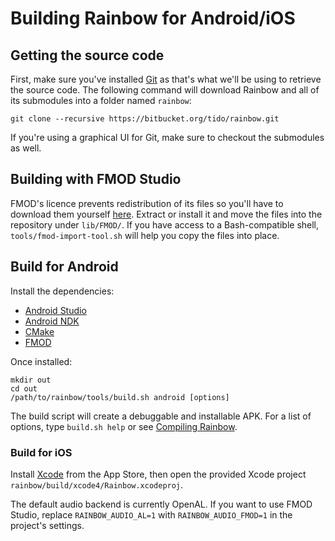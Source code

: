 # Building Rainbow for Android/iOS

## Getting the source code

First, make sure you've installed [Git](https://git-scm.com/downloads) as that's
what we'll be using to retrieve the source code. The following command will
download Rainbow and all of its submodules into a folder named `rainbow`:

```shell
git clone --recursive https://bitbucket.org/tido/rainbow.git
```

If you're using a graphical UI for Git, make sure to checkout the submodules as
well.

## Building with FMOD Studio

FMOD's licence prevents redistribution of its files so you'll have to download
them yourself [here](https://www.fmod.org/download/). Extract or install it and
move the files into the repository under `lib/FMOD/`. If you have access to a
Bash-compatible shell, `tools/fmod-import-tool.sh` will help you copy the files
into place.

## Build for Android

Install the dependencies:

* [Android Studio](https://developer.android.com/studio/)
* [Android NDK](https://developer.android.com/ndk/downloads/)
* [CMake](https://cmake.org/)
* [FMOD](https://www.fmod.org/)

Once installed:

	mkdir out
	cd out
	/path/to/rainbow/tools/build.sh android [options]

The build script will create a debuggable and installable APK. For a list of
options, type `build.sh help` or see [Compiling Rainbow](#compiling-rainbow).

### Build for iOS

Install [Xcode](https://itunes.apple.com/no/app/xcode/id497799835?mt=12) from
the App Store, then open the provided Xcode project
`rainbow/build/xcode4/Rainbow.xcodeproj`.

The default audio backend is currently OpenAL. If you want to use FMOD Studio,
replace `RAINBOW_AUDIO_AL=1` with `RAINBOW_AUDIO_FMOD=1` in the project's
settings.
